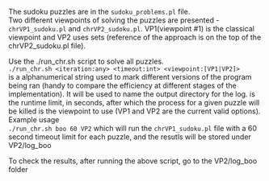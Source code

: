 The sudoku puzzles are in the `sudoku_problems.pl` file.  
Two different viewpoints of solving the puzzles are presented - `chrVP1_sudoku.pl` and `chrVP2_sudoku.pl`. 
VP1(viewpoint #1) is the classical viewpoint and VP2 uses sets (reference of the approach is on the top of the chrVP2_sudoku.pl file).

Use the ./run_chr.sh script to solve all puzzles.  
`./run_chr.sh <iteration:any> <timeout:int> <viewpoint:[VP1|VP2]>`  
<iteration> is a alphanumerical string used to mark different versions of the program being ran (handy to compare the efficiency at different stages of the implementation). It will be used to name the output directory for the log.
<timeout> is the runtime limit, in seconds, after which the process for a given puzzle will be killed
<viewpoint> is the viewpoint to use (VP1 and VP2 are the current valid options).  
Example usage  
`./run_chr.sh boo 60 VP2` which will run the `chrVP1_sudoku.pl` file with a 60 second timeout limit for each puzzle, and the resutls will be stored under VP2/log_boo

To check the results, after running the above script, go to the VP2/log_boo folder
